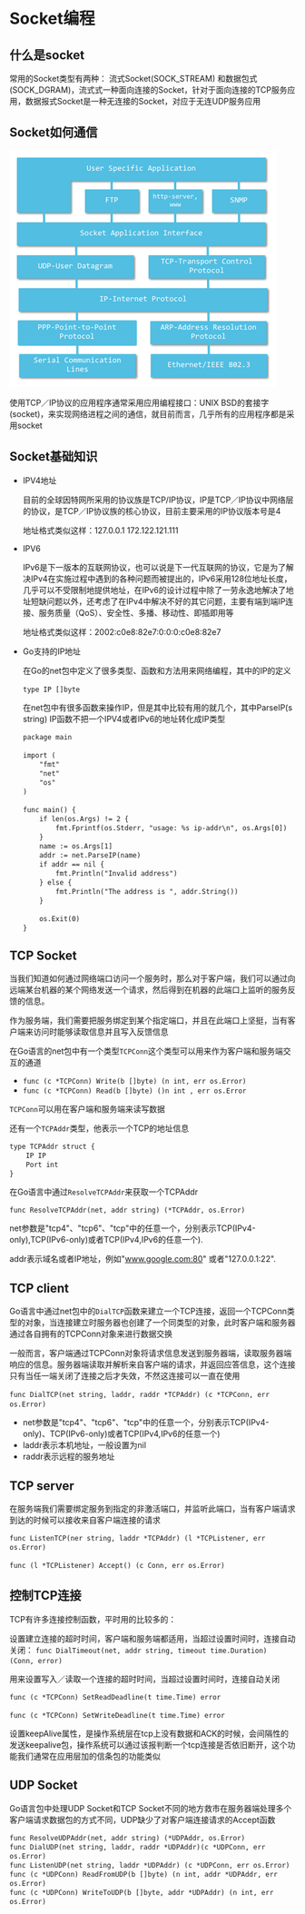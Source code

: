 # Socket编程

## 什么是socket

常用的Socket类型有两种： 流式Socket(SOCK_STREAM) 和数据包式(SOCK_DGRAM)，流式式一种面向连接的Socket，针对于面向连接的TCP服务应用，数据报式Socket是一种无连接的Socket，对应于无连UDP服务应用


## Socket如何通信

![七层网络协议图](./1.png)

使用TCP／IP协议的应用程序通常采用应用编程接口：UNIX BSD的套接字(socket)，来实现网络进程之间的通信，就目前而言，几乎所有的应用程序都是采用socket

## Socket基础知识

* IPV4地址

    目前的全球因特网所采用的协议族是TCP/IP协议，IP是TCP／IP协议中网络层的协议，是TCP／IP协议族的核心协议，目前主要采用的IP协议版本号是4

    地址格式类似这样：127.0.0.1 172.122.121.111


* IPV6

    IPv6是下一版本的互联网协议，也可以说是下一代互联网的协议，它是为了解决IPv4在实施过程中遇到的各种问题而被提出的，IPv6采用128位地址长度，几乎可以不受限制地提供地址，在IPv6的设计过程中除了一劳永逸地解决了地址短缺问题以外，还考虑了在IPv4中解决不好的其它问题，主要有端到端IP连接、服务质量（QoS）、安全性、多播、移动性、即插即用等

    地址格式类似这样：2002:c0e8:82e7:0:0:0:c0e8:82e7

* Go支持的IP地址

    在Go的net包中定义了很多类型、函数和方法用来网络编程，其中的IP的定义

    `type IP []byte`

    在net包中有很多函数来操作IP，但是其中比较有用的就几个，其中ParseIP(s string) IP函数不把一个IPV4或者IPv6的地址转化成IP类型

    ```
    package main

    import (
        "fmt"
        "net"
        "os"
    )

    func main() {
        if len(os.Args) != 2 {
            fmt.Fprintf(os.Stderr, "usage: %s ip-addr\n", os.Args[0])
        }
        name := os.Args[1]
        addr := net.ParseIP(name)
        if addr == nil {
            fmt.Println("Invalid address")
        } else {
            fmt.Println("The address is ", addr.String())
        }

        os.Exit(0)
    }
    ```
## TCP Socket

当我们知道如何通过网络端口访问一个服务时，那么对于客户端，我们可以通过向远端某台机器的某个网络发送一个请求，然后得到在机器的此端口上监听的服务反馈的信息。

作为服务端，我们需要把服务绑定到某个指定端口，并且在此端口上坚挺，当有客户端来访问时能够读取信息并且写入反馈信息

在Go语言的net包中有一个类型`TCPConn`这个类型可以用来作为客户端和服务端交互的通道

* `func (c *TCPConn) Write(b []byte) (n int, err os.Error)`
* `func (c *TCPConn) Read(b []byte) ()n int , err os.Error`

`TCPConn`可以用在客户端和服务端来读写数据

还有一个`TCPAddr`类型，他表示一个TCP的地址信息

```
type TCPAddr struct {
    IP IP
    Port int
}
```

在Go语言中通过`ResolveTCPAddr`来获取一个TCPAddr

```
func ResolveTCPAddr(net, addr string) (*TCPAddr, os.Error)
```
net参数是"tcp4"、"tcp6"、"tcp"中的任意一个，分别表示TCP(IPv4-only),TCP(IPv6-only)或者TCP(IPv4,IPv6的任意一个).

addr表示域名或者IP地址，例如"www.google.com:80" 或者"127.0.0.1:22".

## TCP client

Go语言中通过net包中的`DialTCP`函数来建立一个TCP连接，返回一个TCPConn类型的对象，当连接建立时服务器也创建了一个同类型的对象，此时客户端和服务器通过各自拥有的TCPConn对象来进行数据交换

一般而言，客户端通过TCPConn对象将请求信息发送到服务器端，读取服务器端响应的信息。服务器端读取并解析来自客户端的请求，并返回应答信息，这个连接只有当任一端关闭了连接之后才失效，不然这连接可以一直在使用

`func DialTCP(net string, laddr, raddr *TCPAddr) (c *TCPConn, err os.Error)`

* net参数是"tcp4"、"tcp6"、"tcp"中的任意一个，分别表示TCP(IPv4-only)、TCP(IPv6-only)或者TCP(IPv4,IPv6的任意一个)
* laddr表示本机地址，一般设置为nil
* raddr表示远程的服务地址

## TCP server

在服务端我们需要绑定服务到指定的非激活端口，并监听此端口，当有客户端请求到达的时候可以接收来自客户端连接的请求

```
func ListenTCP(ner string, laddr *TCPAddr) (l *TCPListener, err os.Error)

func (l *TCPListener) Accept() (c Conn, err os.Error)
```

## 控制TCP连接

TCP有许多连接控制函数，平时用的比较多的：

设置建立连接的超时时间，客户端和服务端都适用，当超过设置时间时，连接自动关闭：
`func DialTimeout(net, addr string, timeout time.Duration) (Conn, error)`


用来设置写入／读取一个连接的超时时间，当超过设置时间时，连接自动关闭

```
func (c *TCPConn) SetReadDeadline(t time.Time) error

func (c *TCPConn) SetWriteDeadline(t time.Time) error
```

设置keepAlive属性，是操作系统层在tcp上没有数据和ACK的时候，会间隔性的发送keepalive包，操作系统可以通过该报判断一个tcp连接是否依旧断开，这个功能我们通常在应用层加的信条包的功能类似

## UDP Socket

Go语言包中处理UDP Socket和TCP Socket不同的地方救市在服务器端处理多个客户端请求数据包的方式不同，UDP缺少了对客户端连接请求的Accept函数

```
func ResolveUDPAddr(net, addr string) (*UDPAddr, os.Error)
func DialUDP(net string, laddr, raddr *UDPAddr)(c *UDPConn, err os.Error)
func ListenUDP(net string, laddr *UDPAddr) (c *UDPConn, err os.Error)
func (c *UDPConn) ReadFromUDP(b []byte) (n int, addr *UDPAddr, err os.Error)
func (c *UDPConn) WriteToUDP(b []byte, addr *UDPAddr) (n int, err os.Error)
```

